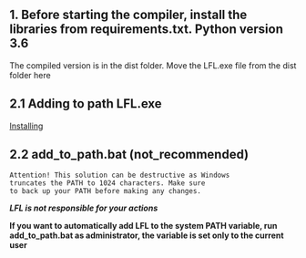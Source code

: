 ## 1. Before starting the compiler, install the libraries from requirements.txt. Python version 3.6

The compiled version is in the dist folder. Move the LFL.exe file from the dist folder here

## 2.1 Adding to path LFL.exe

[Installing](https://github.com/artegoser/Large-File-Library/wiki/installation "installation guide")

## 2.2 add_to_path.bat (not_recommended)

	Attention! This solution can be destructive as Windows 
	truncates the PATH to 1024 characters. Make sure 
	to back up your PATH before making any changes.


***LFL is not responsible for your actions***  


**If you want to automatically add LFL to the system PATH variable, run add_to_path.bat as administrator, the variable is set only to the current user**
